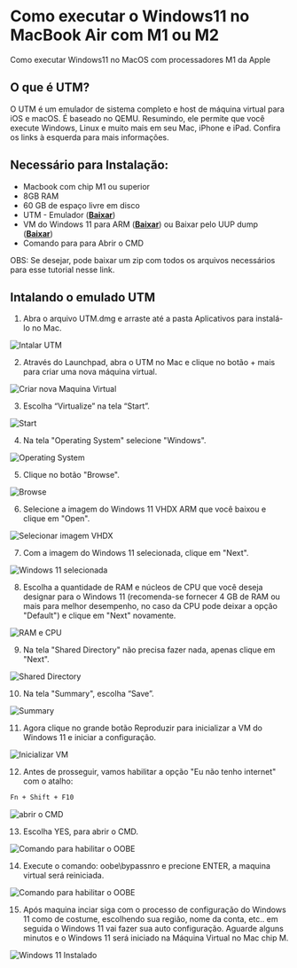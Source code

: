 # Como executar o Windows11 no MacBook Air com M1 ou M2
 Como executar Windows11 no MacOS com processadores M1 da Apple

## O que é UTM?
O UTM é um emulador de sistema completo e host de máquina virtual para iOS e macOS. É baseado no QEMU. Resumindo, ele permite que você execute Windows, Linux e muito mais em seu Mac, iPhone e iPad. Confira os links à esquerda para mais informações.

## Necessário para Instalação:
- Macbook com chip M1 ou superior
- 8GB RAM
- 60 GB de espaço livre em disco
- UTM - Emulador ([**Baixar**](https://mac.getutm.app/))
- VM do Windows 11 para ARM ([**Baixar**](https://www.microsoft.com/en-us/software-download/windowsinsiderpreviewARM64)) ou Baixar pelo UUP dump ([**Baixar**](https://uupdump.net/known.php))
- Comando para para Abrir o CMD

OBS: Se desejar, pode baixar um zip com todos os arquivos necessários para esse tutorial nesse link.

## Intalando o emulado UTM

1. Abra o arquivo UTM.dmg e arraste até a pasta Aplicativos para instalá-lo no Mac.

![Intalar UTM](img/img01.gif)

2. Através do Launchpad, abra o UTM no Mac e clique no botão + mais para criar uma nova máquina virtual.

![Criar nova Maquina Virtual](img/img02.jpg)

3. Escolha “Virtualize” na tela “Start”.

![Start](img/img03.jpg)

4. Na tela "Operating System" selecione "Windows".

![Operating System](img/img04.jpg)

5. Clique no botão "Browse".

![Browse](img/img05.jpg)

6. Selecione a imagem do Windows 11 VHDX ARM que você baixou e clique em "Open".

![Selecionar imagem VHDX](img/img06.jpg)

7. Com a imagem do Windows 11 selecionada, clique em "Next".

![Windows 11 selecionada](img/img07.jpg)

8. Escolha a quantidade de RAM e núcleos de CPU que você deseja designar para o Windows 11 (recomenda-se fornecer 4 GB de RAM ou mais para melhor desempenho, no caso da CPU pode deixar a opção "Default") e clique em "Next" novamente.

![RAM e CPU](img/img08.jpg)

9. Na tela "Shared Directory" não precisa fazer nada, apenas clique em "Next".

![Shared Directory](img/img09.jpg)

10. Na tela "Summary", escolha “Save”.

![Summary](img/img10.jpg)

11. Agora clique no grande botão Reproduzir para inicializar a VM do Windows 11 e iniciar a configuração.

![Inicializar VM](img/img11.jpg)

12. Antes de prosseguir, vamos habilitar a opção "Eu não tenho internet" com o atalho:
```bash
Fn + Shift + F10
```

![abrir o CMD](img/img12.jpg)

13. Escolha YES, para abrir o CMD.

![Comando para habilitar o OOBE](img/img13.jpg)

14. Execute o comando: oobe\bypassnro e precione ENTER, a maquina virtual será reiniciada.

![Comando para habilitar o OOBE](img/img14.jpg)

15. Após maquina inciar siga com o processo de configuração do Windows 11 como de costume, escolhendo sua região, nome da conta, etc.. em seguida o Windows 11 vai fazer sua auto configuração. Aguarde alguns minutos e o Windows 11 será iniciado na Máquina Virtual no Mac chip M.

![Windows 11 Instalado](img/img14.jpg)